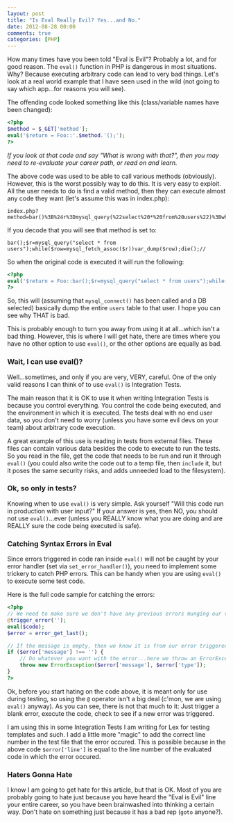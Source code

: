 ```yaml
---
layout: post
title: "Is Eval Really Evil? Yes...and No."
date: 2012-08-28 00:00
comments: true
categories: [PHP]
---
```


How many times have you been told "Eval is Evil"?  Probably a lot, and for good reason.  The `eval()` function in PHP is dangerous in most situations.  Why?  Because executing arbitrary code can lead to very bad things.  Let's look at a real world example that I have seen used in the wild (not going to say which app...for reasons you will see).

The offending code looked something like this (class/variable names have been changed):

``` php
<?php
$method = $_GET['method'];
eval('$return = Foo::'.$method.'();');
?>
```

_If you look at that code and say "What is wrong with that?", then you may need to re-evaluate your career path, or read on and learn._ 

The above code was used to be able to call various methods (obviously).  However, this is the worst possibly way to do this.  It is very easy to exploit.  All the user needs to do is find a valid method, then they can execute almost any code they want (let's assume this was in index.php):

```
index.php?method=bar()%3B%24r%3Dmysql_query(%22select%20*%20from%20users%22)%3Bwhile(%24row%3Dmysql_fetch_assoc(%24r))var_dump(%24row)%3Bdie()%3B%2F%2F
```

If you decode that you will see that method is set to:

```
bar();$r=mysql_query("select * from users");while($row=mysql_fetch_assoc($r))var_dump($row);die();//
```

So when the original code is executed it will run the following:

``` php
<?php
eval('$return = Foo::bar();$r=mysql_query("select * from users");while($row=mysql_fetch_assoc($r))var_dump($row);die();//();');
?>
```

So, this will (assuming that `mysql_connect()` has been called and a DB selected) basically dump the entire `users` table to that user.  I hope you can see why THAT is bad.

This is probably enough to turn you away from using it at all...which isn't a bad thing.  However, this is where I will get hate, there are times where you have no other option to use `eval()`, or the other options are equally as bad.

### Wait, I can use eval()?

Well...sometimes, and only if you are very, VERY, careful.  One of the only valid reasons I can think of to use `eval()` is Integration Tests.

The main reason that it is OK to use it when writing Integration Tests is because you control everything.  You control the code being executed, and the environment in which it is executed.  The tests deal with no end user data, so you don't need to worry (unless you have some evil devs on your team) about arbitrary code execution.

A great example of this use is reading in tests from external files.  These files can contain various data besides the code to execute to run the tests.  So you read in the file, get the code that needs to be run and run it through `eval()` (you could also write the code out to a temp file, then `include` it, but it poses the same security risks, and adds unneeded load to the filesystem).

### Ok, so only in tests?

Knowing when to use `eval()` is very simple.  Ask yourself "Will this code run in production with user input?" If your answer is yes, then NO, you should not use `eval()`...ever (unless you REALLY know what you are doing and are REALLY sure the code being executed is safe).

### Catching Syntax Errors in Eval

Since errors triggered in code ran inside `eval()` will not be caught by your error handler (set via `set_error_handler()`), you need to implement some trickery to catch PHP errors.  This can be handy when you are using `eval()` to execute some test code.

Here is the full code sample for catching the errors:

```php
<?php
// We need to make sure we don't have any previous errors munging our results
@trigger_error('');
eval($code);
$error = error_get_last();

// If the message is empty, then we know it is from our error triggered above
if ($error['message'] !== '') {
    // Do whatever you want with the error...here we throw an ErrorException
    throw new ErrorException($error['message'], $error['type']);
}
?>
```

Ok, before you start hating on the code above, it is meant only for use during testing, so using the `@` operator isn't a big deal (c'mon, we are using `eval()` anyway).  As you can see, there is not that much to it: Just trigger a blank error, execute the code, check to see if a new error was triggered.

I am using this in some Integration Tests I am writing for Lex for testing templates and such.  I add a little more "magic" to add the correct line number in the test file that the error occured.  This is possible because in the above code `$error['line']` is equal to the line number of the evaluated code in which the error occured.

### Haters Gonna Hate

I know I am going to get hate for this article, but that is OK.  Most of you are probably going to hate just because you have heard the "Eval is Evil" line your entire career, so you have been brainwashed into thinking a certain way.  Don't hate on something just because it has a bad rep (`goto` anyone?).

